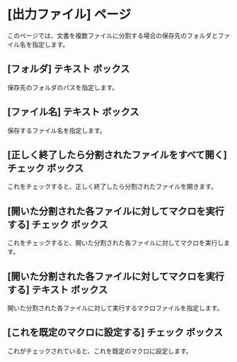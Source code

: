 # \[出力ファイル\] ページ

このページでは、文書を複数ファイルに分割する場合の保存先のフォルダとファイル名を指定します。

## \[フォルダ\] テキスト ボックス

保存先のフォルダのパスを指定します。

## \[ファイル名\] テキスト ボックス

保存するファイル名を指定します。

## \[正しく終了したら分割されたファイルをすべて開く\] チェック ボックス

これをチェックすると、正しく終了したら分割されたファイルを開きます。

## \[開いた分割された各ファイルに対してマクロを実行する\] チェック ボックス

これをチェックすると、開いた分割された各ファイルに対してマクロを実行します。

## \[開いた分割された各ファイルに対してマクロを実行する\] テキスト ボックス

開いた分割された各ファイルに対して実行するマクロファイルを指定します。

## \[これを既定のマクロに設定する\] チェック ボックス

これがチェックされていると、これを既定のマクロに設定します。
